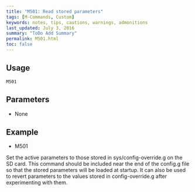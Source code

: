 ```yaml
---
title: "M501: Read stored parameters" 
tags: [M-Commands, Custom]
keywords: notes, tips, cautions, warnings, admonitions
last_updated: July 3, 2016
summary: "ToDo Add Summary"
permalink: M501.html
toc: false
---
```



## Usage ##
```
M501
```

## Parameters ##

+ None

## Example ##

+ M501

Set the active parameters to those stored in sys/config-override.g on the SD card. This command should be included near the end of the config.g file so that the stored parameters will be loaded at startup. It can also be used to revert parameters to the values stored in config-override.g after experimenting with them.
